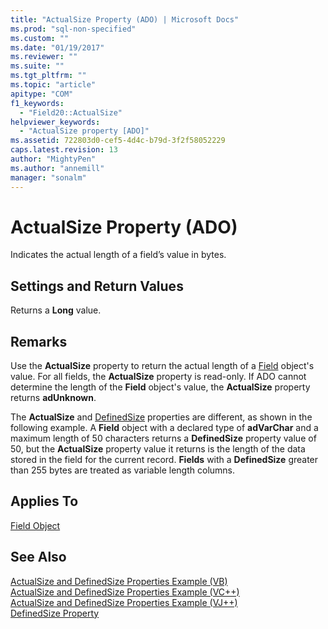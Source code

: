 ```yaml
---
title: "ActualSize Property (ADO) | Microsoft Docs"
ms.prod: "sql-non-specified"
ms.custom: ""
ms.date: "01/19/2017"
ms.reviewer: ""
ms.suite: ""
ms.tgt_pltfrm: ""
ms.topic: "article"
apitype: "COM"
f1_keywords: 
  - "Field20::ActualSize"
helpviewer_keywords: 
  - "ActualSize property [ADO]"
ms.assetid: 722803d0-cef5-4d4c-b79d-3f2f58052229
caps.latest.revision: 13
author: "MightyPen"
ms.author: "annemill"
manager: "sonalm"
---
```

# ActualSize Property (ADO)
Indicates the actual length of a field’s value in bytes.  
  
## Settings and Return Values  
 Returns a **Long** value.  
  
## Remarks  
 Use the **ActualSize** property to return the actual length of a [Field](../../../ado/reference/ado-api/field-object.md) object's value. For all fields, the **ActualSize** property is read-only. If ADO cannot determine the length of the **Field** object's value, the **ActualSize** property returns **adUnknown**.  
  
 The **ActualSize** and [DefinedSize](../../../ado/reference/ado-api/definedsize-property.md) properties are different, as shown in the following example. A **Field** object with a declared type of **adVarChar** and a maximum length of 50 characters returns a **DefinedSize** property value of 50, but the **ActualSize** property value it returns is the length of the data stored in the field for the current record. **Fields** with a **DefinedSize** greater than 255 bytes are treated as variable length columns.  
  
## Applies To  
 [Field Object](../../../ado/reference/ado-api/field-object.md)  
  
## See Also  
 [ActualSize and DefinedSize Properties Example (VB)](../../../ado/reference/ado-api/actualsize-and-definedsize-properties-example-vb.md)   
 [ActualSize and DefinedSize Properties Example (VC++)](../../../ado/reference/ado-api/actualsize-and-definedsize-properties-example-vc.md)   
 [ActualSize and DefinedSize Properties Example (VJ++)](../../../ado/reference/ado-api/actualsize-and-definedsize-properties-example-vj.md)   
 [DefinedSize Property](../../../ado/reference/ado-api/definedsize-property.md)